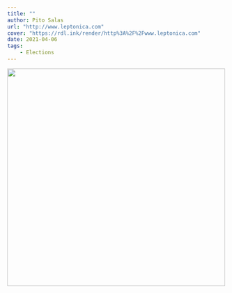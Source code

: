 ```yaml
---
title: ""
author: Pito Salas
url: "http://www.leptonica.com" 
cover: "https://rdl.ink/render/http%3A%2F%2Fwww.leptonica.com" 
date: 2021-04-06
tags:
    - Elections
---
```

<img src=https://rdl.ink/render/http%3A%2F%2Fwww.leptonica.com width="500">


